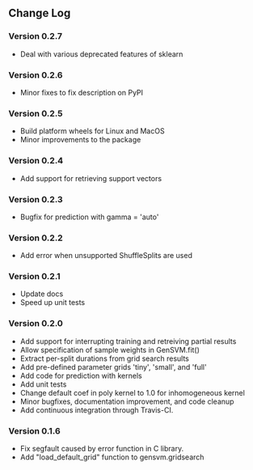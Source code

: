 ## Change Log

### Version 0.2.7

- Deal with various deprecated features of sklearn

### Version 0.2.6

- Minor fixes to fix description on PyPI

### Version 0.2.5

- Build platform wheels for Linux and MacOS
- Minor improvements to the package

### Version 0.2.4

- Add support for retrieving support vectors

### Version 0.2.3

- Bugfix for prediction with gamma = 'auto'

### Version 0.2.2

- Add error when unsupported ShuffleSplits are used

### Version 0.2.1

- Update docs
- Speed up unit tests

### Version 0.2.0

- Add support for interrupting training and retreiving partial results
- Allow specification of sample weights in GenSVM.fit()
- Extract per-split durations from grid search results
- Add pre-defined parameter grids 'tiny', 'small', and 'full'
- Add code for prediction with kernels
- Add unit tests
- Change default coef in poly kernel to 1.0 for inhomogeneous kernel
- Minor bugfixes, documentation improvement, and code cleanup
- Add continuous integration through Travis-CI.

### Version 0.1.6

- Fix segfault caused by error function in C library.
- Add "load_default_grid" function to gensvm.gridsearch
